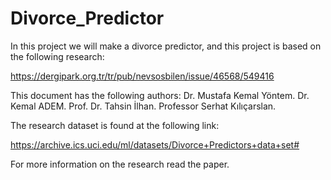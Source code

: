 # Divorce_Predictor

In this project we will make a divorce predictor, and this project is based on the following research:

https://dergipark.org.tr/tr/pub/nevsosbilen/issue/46568/549416

This document has the following authors:
Dr. Mustafa Kemal Yöntem.
Dr. Kemal ADEM.
Prof. Dr. Tahsin İlhan.
Professor Serhat Kılıçarslan.

The research dataset is found at the following link:

https://archive.ics.uci.edu/ml/datasets/Divorce+Predictors+data+set#

For more information on the research read the paper.

